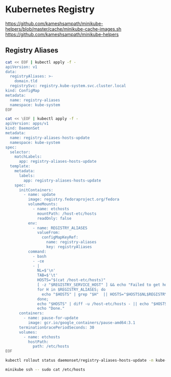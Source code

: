 # Kubernetes Registry

https://github.com/kameshsampath/minikube-helpers/blob/master/cache/minikube-cache-images.sh
https://github.com/kameshsampath/minikube-helpers

## Registry Aliases

```sh
cat << EOF | kubectl apply -f -
apiVersion: v1
data:
  registryAliases: >-
    domain.tld
  registrySvc: registry.kube-system.svc.cluster.local
kind: ConfigMap
metadata:
  name: registry-aliases
  namespace: kube-system
EOF
```

```sh
cat << \EOF | kubectl apply -f -
apiVersion: apps/v1
kind: DaemonSet
metadata:
  name: registry-aliases-hosts-update
  namespace: kube-system
spec:
  selector:
    matchLabels:
      app: registry-aliases-hosts-update
  template:
    metadata:
      labels:
        app: registry-aliases-hosts-update
    spec:
      initContainers:
        - name: update
          image: registry.fedoraproject.org/fedora
          volumeMounts:
            - name: etchosts
              mountPath: /host-etc/hosts
              readOnly: false
          env:
            - name: REGISTRY_ALIASES
              valueFrom:
                configMapKeyRef:
                  name: registry-aliases
                  key: registryAliases
          command:
            - bash
            - -ce
            - |
              NL=$'\n'
              TAB=$'\t'
              HOSTS="$(cat /host-etc/hosts)"
              [ -z "$REGISTRY_SERVICE_HOST" ] && echo "Failed to get hosts entry for default registry" && exit 1;
              for H in $REGISTRY_ALIASES; do
                echo "$HOSTS" | grep "$H"  || HOSTS="$HOSTS$NL$REGISTRY_SERVICE_HOST$TAB$H";
              done;
              echo "$HOSTS" | diff -u /host-etc/hosts - || echo "$HOSTS" > /host-etc/hosts
              echo "Done."
      containers:
        - name: pause-for-update
          image: gcr.io/google_containers/pause-amd64:3.1
      terminationGracePeriodSeconds: 30
      volumes:
        - name: etchosts
          hostPath:
            path: /etc/hosts
EOF
```

```sh
kubectl rollout status daemonset/registry-aliases-hosts-update -n kube-system
```

```sh
minikube ssh -- sudo cat /etc/hosts
```

<!--
kubectl create secret docker-registry docker-registry --from-literal <key>=<value>

kubectl create secret docker-registry regcred \
  --docker-server=<harbor.hao.com> \
  --docker-username=<hao>
  --docker-password=<xxxxx> --docker-email=<xxxx@qq.com>

kubectl create secret docker-registry prte-docker-registry \
  --docker-server='https://ghcr.io' \
  --docker-username='<username>' \
  --docker-password='<password>'

#
kubectl create secret generic docker-registry \
  -n api-local \
  --from-file=".dockerconfigjson=$HOME/.docker/config.json" \
  --type=kubernetes.io/dockerconfigjson
-->

